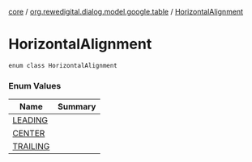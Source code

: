 [core](../../index.md) / [org.rewedigital.dialog.model.google.table](../index.md) / [HorizontalAlignment](./index.md)

# HorizontalAlignment

`enum class HorizontalAlignment`

### Enum Values

| Name | Summary |
|---|---|
| [LEADING](-l-e-a-d-i-n-g.md) |  |
| [CENTER](-c-e-n-t-e-r.md) |  |
| [TRAILING](-t-r-a-i-l-i-n-g.md) |  |
